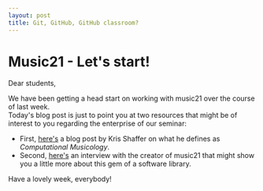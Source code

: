 ```yaml
---
layout: post
title: Git, GitHub, GitHub classroom?
---
```


# Music21 - Let's start!  
  
Dear students,  
  
We have been getting a head start on working with music21 over the course of last week.  
Today's blog post is just to point you at two resources that might be of interest to you regarding the enterprise of our seminar:  
  
* First, [here's](https://pushpullfork.com/computational-musicology/) a blog post by Kris Shaffer on what he defines as *Computational Musicology*.
* Second, [here's](https://www.youtube.com/watch?v=LyWnyMNmlLo) an interview with the creator of music21 that might show you a little more about this gem of a software library.  
  
Have a lovely week, everybody!  

